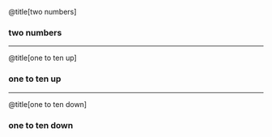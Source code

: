 @title[two numbers]
### two numbers

---
@title[one to ten up]
### one to ten up

---
@title[one to ten down]
### one to ten down
